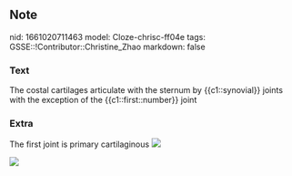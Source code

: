 ## Note
nid: 1661020711463
model: Cloze-chrisc-ff04e
tags: GSSE::!Contributor::Christine_Zhao
markdown: false

### Text
The costal cartilages articulate with the sternum by {{c1::synovial}} joints with the exception of the {{c1::first::number}} joint

### Extra
The first joint is primary cartilaginous <img src= 
"paste-4d571f52bdc1a3781fd4e9dd2120d8db4ae170f0.jpg">
<div><img src=
"Screen%20Shot%202021-05-31%20at%2010.48.26%20am.png"></div>
